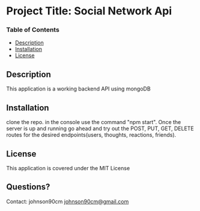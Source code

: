 # Project Title: Social Network Api

### Table of Contents
* [Description](#description)
* [Installation](#installation)
* [License](#license)

## Description
This application is a working backend API using mongoDB

## Installation
clone the repo. in the console use the command "npm start". Once the server is up and running go ahead and try out the POST, PUT, GET, DELETE routes for the desired endpoints(users, thoughts, reactions, friends). 

## License
This application is covered under the MIT License

## Questions? 
Contact: 
johnson90cm
johnson90cm@gmail.com
